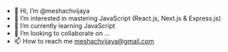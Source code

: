 - 👋 Hi, I’m @meshachvijaya
- 👀 I’m interested in mastering JavaScript (React.js, Next.js & Express.js)
- 🌱 I’m currently learning JavaScript
- 💞️ I’m looking to collaborate on ...
- 📫 How to reach me meshachvijaya@gmail.com

<!---
meshachvijaya/meshachvijaya is a ✨ special ✨ repository because its `README.md` (this file) appears on your GitHub profile.
You can click the Preview link to take a look at your changes.
--->
